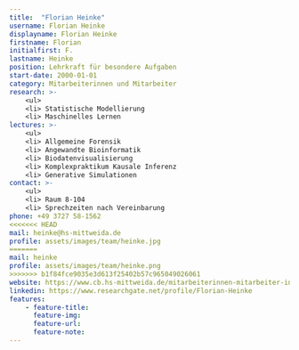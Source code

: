 ```yaml
---
title:  "Florian Heinke"
username: Florian Heinke
displayname: Florian Heinke
firstname: Florian
initialfirst: F.
lastname: Heinke
position: Lehrkraft für besondere Aufgaben
start-date: 2000-01-01
category: Mitarbeiterinnen und Mitarbeiter
research: >- 
    <ul>
    <li> Statistische Modellierung
    <li> Maschinelles Lernen
lectures: >-
    <ul>
    <li> Allgemeine Forensik
    <li> Angewandte Bioinformatik
    <li> Biodatenvisualisierung
    <li> Komplexpraktikum Kausale Inferenz 
    <li> Generative Simulationen
contact: >-
    <ul>
    <li> Raum 8-104
    <li> Sprechzeiten nach Vereinbarung
phone: +49 3727 58-1562
<<<<<<< HEAD
mail: heinke@hs-mittweida.de
profile: assets/images/team/heinke.jpg
=======
mail: heinke
profile: assets/images/team/heinke.png
>>>>>>> b1f84fce9035e3d613f25402b57c965049026061
website: https://www.cb.hs-mittweida.de/mitarbeiterinnen-mitarbeiter-in-ihren-fachgruppen/heinke-florian/
linkedin: https://www.researchgate.net/profile/Florian-Heinke
features:
    - feature-title: 
      feature-img: 
      feature-url: 
      feature-note: 
---
```

